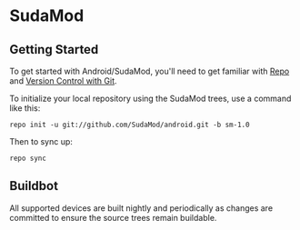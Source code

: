 SudaMod
===========

Getting Started
---------------

To get started with Android/SudaMod, you'll need to get
familiar with [Repo](https://source.android.com/source/using-repo.html) and [Version Control with Git](https://source.android.com/source/version-control.html).

To initialize your local repository using the SudaMod trees, use a command like this:

    repo init -u git://github.com/SudaMod/android.git -b sm-1.0

Then to sync up:

    repo sync

Buildbot
--------

All supported devices are built nightly and periodically as changes are committed to ensure the source trees remain buildable.

